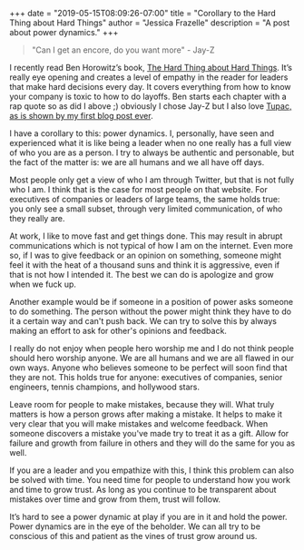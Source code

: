 +++
date = "2019-05-15T08:09:26-07:00"
title = "Corollary to the Hard Thing about Hard Things"
author = "Jessica Frazelle"
description = "A post about power dynamics."
+++

> "Can I get an encore, do you want more" - Jay-Z

I recently read Ben Horowitz’s book, [The Hard Thing about Hard Things](https://www.amazon.com/Hard-Thing-About-Things-Building-ebook/dp/B00DQ845EA/ref=sr_1_1). It’s really eye opening and creates 
a level of empathy in the reader for leaders that make hard decisions every day. It covers everything from how to know 
your company is toxic to how to do layoffs. Ben starts each chapter with a rap quote so as did I above ;) obviously I chose Jay-Z but I also love [Tupac, as is shown by my first blog post ever](https://blog.jessfraz.com/post/what-would-2pac-do/).

I have a corollary to this: power dynamics. I, personally, have seen and experienced what it is like being a
leader when no one really has a full view of who you are as a person. I try to always be authentic and personable, 
but the fact of the matter is: we are all humans and we all have off days.

Most people only get a view of who I am through Twitter, but that is not fully who I am. I think that is the case 
for most people on that website. For executives of companies or leaders of large teams, the same holds true: you only see a small subset, 
through very limited communication, of who they really are.

At work, I like to move fast and get things done. This may result in abrupt communications which is not typical
of how I am on the internet. Even more so, if I was to give feedback or an opinion on something, someone might 
feel it with the heat of a thousand suns and think it is aggressive, even if that is not how I intended it.
The best we can do is apologize and grow when we fuck up.

Another example would be if someone in a position of power asks someone to do something. 
The person without the power might think they have to do it a certain way and can't push back.
We can try to solve this by always making an effort to ask for other's opinions and feedback.


I really do not enjoy when people hero worship me and I do not think people should hero worship anyone.
We are all humans and we are all flawed in our own ways. Anyone who believes someone to be perfect will 
soon find that they are not. This holds true for anyone: executives of companies, senior engineers,
tennis champions, and hollywood stars. 

Leave room for people to make mistakes, because they will. What 
truly matters is how a person grows after making a mistake. It helps to make it very clear that you will make mistakes 
and welcome feedback. When someone discovers a mistake you've made try to treat it as a gift. Allow for
failure and growth from failure in others and they will do the same for you as well.

If you are a leader and you empathize with this, I think this problem can also be solved with time.
You need time for people to understand how you work and time to grow trust. As long as you continue 
to be transparent about mistakes over time and grow from them, trust will follow.

It’s hard to see a power dynamic at 
play if you are in it and hold the power. Power dynamics are in the eye of the beholder. We can all 
try to be conscious of this and patient as the vines of trust grow around us.

